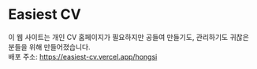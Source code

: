# Easiest CV
이 웹 사이트는 개인 CV 홈페이지가 필요하지만 공들여 만들기도, 관리하기도 귀찮은 분들을 위해 만들어졌습니다.   
배포 주소: https://easiest-cv.vercel.app/hongsi

